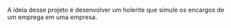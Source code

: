 A ideia desse projeto é desenvolver um holerite que simule os encargos de um emprega em uma empresa.
